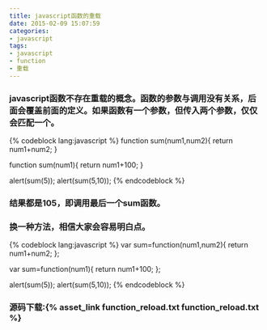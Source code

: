```yaml
---
title: javascript函数的重载
date: 2015-02-09 15:07:59
categories:
- javascript
tags:
- javascript
- function
- 重载
---
```

### javascript函数不存在重载的概念。函数的参数与调用没有关系，后面会覆盖前面的定义。如果函数有一个参数，但传入两个参数，仅仅会匹配一个。
{% codeblock lang:javascript %}
function sum(num1,num2){
	return num1+num2;
}


function sum(num1){
	return num1+100;
}

alert(sum(5));
alert(sum(5,10));
{% endcodeblock %}
<!-- more -->
### 结果都是105，即调用最后一个sum函数。
### 换一种方法，相信大家会容易明白点。
{% codeblock lang:javascript %}
var sum=function(num1,num2){
	return num1+num2;
};

var sum=function(num1){
	return num1+100;
};

alert(sum(5));
alert(sum(5,10));
{% endcodeblock %}
### 源码下载:{% asset_link function_reload.txt function_reload.txt %}

